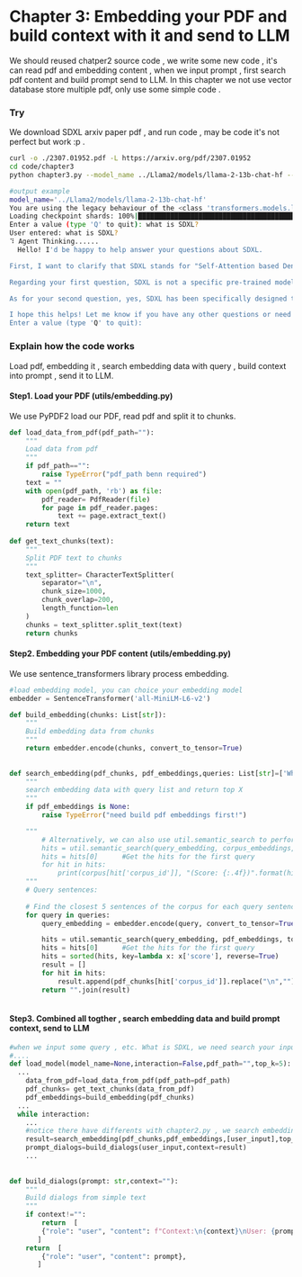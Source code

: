 # Chapter 3: Embedding your PDF and build context with it and send to LLM

We should reused chatper2 source code ,  we write some new code , it's can read pdf and embedding content ,  when we input prompt , first search pdf content and build prompt send to LLM. In this chapter we not use vector database store multiple pdf, only use some simple code .

### Try

We download SDXL arxiv paper pdf , and run code , may be code it's not perfect but work :p . 

```bash
curl -o ./2307.01952.pdf -L https://arxiv.org/pdf/2307.01952
cd code/chapter3
python chapter3.py --model_name ../Llama2/models/llama-2-13b-chat-hf --interaction --pdf_path ../../2307.01952.pdf

#output example 
model_name='../Llama2/models/llama-2-13b-chat-hf'
You are using the legacy behaviour of the <class 'transformers.models.llama.tokenization_llama.LlamaTokenizer'>. This means that tokens that come after special tokens will not be properly handled. We recommend you to read the related pull request available at https://github.com/huggingface/transformers/pull/24565
Loading checkpoint shards: 100%|████████████████████████████████████████████████████████| 3/3 [02:02<00:00, 40.95s/it]
Enter a value (type 'Q' to quit): what is SDXL?
User entered: what is SDXL?
⠹ Agent Thinking......
  Hello! I'd be happy to help answer your questions about SDXL.

First, I want to clarify that SDXL stands for "Self-Attention based Denoising Diffusion Model," which is a type of generative text-image foundation model that uses self-attention mechanisms and denoising diffusion processes to improve the quality of generated images. It is designed to address some limitations of traditional image generation models, such as opaqueness and limited interpretability.

Regarding your first question, SDXL is not a specific pre-trained model like ResNet or Transformer. Instead, it is a general framework that includes several components, including a text encoder, an image generator, and a self-attention mechanism. The key idea behind SDXL is to use self-attention to allow the model to focus more effectively on certain parts of the input text when generating corresponding images.

As for your second question, yes, SDXL has been specifically designed to handle long-range dependencies in both text and image modalities. In order to achieve this, SDXL employs a multi-resolution approach that combines low-resolution and high-resolution features to capture both local and global contextual information. Additionally, the self-attention mechanism allows the model to selectively focus on different regions of the input data when generating images.

I hope this helps! Let me know if you have any other questions or need further clarification.
Enter a value (type 'Q' to quit): 
```





### Explain how the code works 

Load pdf, embedding it ,  search embedding data with query , build context into prompt , send it to LLM.

#### Step1. Load your PDF (utils/embedding.py)

We use PyPDF2 load our PDF, read pdf and split it to chunks.

```python
def load_data_from_pdf(pdf_path=""):
    """
    Load data from pdf
    """
    if pdf_path=="":
        raise TypeError("pdf_path benn required")
    text = ""
    with open(pdf_path, 'rb') as file:
        pdf_reader= PdfReader(file)
        for page in pdf_reader.pages:
            text += page.extract_text()
    return text
    
def get_text_chunks(text):
    """
    Split PDF text to chunks 
    """
    text_splitter= CharacterTextSplitter(
        separator="\n",
        chunk_size=1000,
        chunk_overlap=200,
        length_function=len
    )
    chunks = text_splitter.split_text(text)
    return chunks
```

#### Step2. Embedding your PDF content (utils/embedding.py)

We use sentence_transformers library process embedding. 

```python
#load embedding model, you can choice your embedding model
embedder = SentenceTransformer('all-MiniLM-L6-v2')

def build_embedding(chunks: List[str]):
    """
    Build embedding data from chunks
    """
    return embedder.encode(chunks, convert_to_tensor=True)
  
  
def search_embedding(pdf_chunks, pdf_embeddings,queries: List[str]=['What is SDXL?'],top_k=5):
    """
    search embedding data with query list and return top X
    """
    if pdf_embeddings is None:
        raise TypeError("need build pdf embeddings first!")

    """
        # Alternatively, we can also use util.semantic_search to perform cosine similarty + topk
        hits = util.semantic_search(query_embedding, corpus_embeddings, top_k=5)
        hits = hits[0]      #Get the hits for the first query
        for hit in hits:
            print(corpus[hit['corpus_id']], "(Score: {:.4f})".format(hit['score']))
    """
    # Query sentences:
    
    # Find the closest 5 sentences of the corpus for each query sentence based on cosine similarity
    for query in queries:
        query_embedding = embedder.encode(query, convert_to_tensor=True)

        hits = util.semantic_search(query_embedding, pdf_embeddings, top_k=top_k)
        hits = hits[0]      #Get the hits for the first query
        hits = sorted(hits, key=lambda x: x['score'], reverse=True)
        result = []
        for hit in hits:
            result.append(pdf_chunks[hit['corpus_id']].replace("\n",""))
        return "".join(result)
        
```



####  Step3. Combined all togther ,  search embedding data and build prompt context, send to LLM 

```python
#when we input some query , etc. What is SDXL, we need search your input in embedding data 
#....
def load_model(model_name=None,interaction=False,pdf_path="",top_k=5):
  ...
	data_from_pdf=load_data_from_pdf(pdf_path=pdf_path)
	pdf_chunks= get_text_chunks(data_from_pdf)
	pdf_embeddings=build_embedding(pdf_chunks)
  ...
  while interaction:
    ...
    #notice there have differents with chapter2.py , we search embeddings and build_dialogs with search result
    result=search_embedding(pdf_chunks,pdf_embeddings,[user_input],top_k)
    prompt_dialogs=build_dialogs(user_input,context=result)
    ...
  
  
def build_dialogs(prompt: str,context=""):
    """
    Build dialogs from simple text
    """
    if context!="":
        return  [
        {"role": "user", "content": f"Context:\n{context}\nUser: {prompt}"},
       ]
    return  [
        {"role": "user", "content": prompt},
       ]
```





